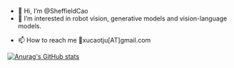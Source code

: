 - 👋 Hi, I’m @SheffieldCao
- 👀 I’m interested in robot vision, generative models and vision-language models.
<!-- - 🌱 I’m currently learning physical-based computer vision methods. -->
- 📫 How to reach me :link:xucaotju[AT]gmail.com

<!---- 💞️ I’m looking to collaborate on ...--->
<!---
SheffieldCao/SheffieldCao is a ✨ special ✨ repository because its `README.md` (this file) appears on your GitHub profile.
You can click the Preview link to take a look at your changes.
--->

[![Anurag's GitHub stats](https://github-readme-stats.vercel.app/api?username=SheffieldCao&show_icons=true&hide=stars&theme=vision-friendly-dark)](https://github.com/anuraghazra/github-readme-stats)

<!---
[![Top Langs](https://github-readme-stats.vercel.app/api/top-langs/?username=SheffieldCao&show_icons=true&layout=compact)](https://github.com/anuraghazra/github-readme-stats)
--->

